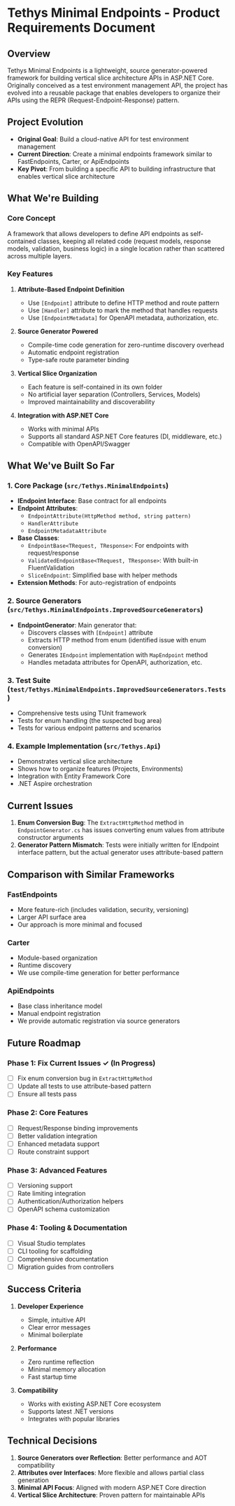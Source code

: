 # Tethys Minimal Endpoints - Product Requirements Document

## Overview

Tethys Minimal Endpoints is a lightweight, source generator-powered framework for building vertical slice architecture APIs in ASP.NET Core. Originally conceived as a test environment management API, the project has evolved into a reusable package that enables developers to organize their APIs using the REPR (Request-Endpoint-Response) pattern.

## Project Evolution

- **Original Goal**: Build a cloud-native API for test environment management
- **Current Direction**: Create a minimal endpoints framework similar to FastEndpoints, Carter, or ApiEndpoints
- **Key Pivot**: From building a specific API to building infrastructure that enables vertical slice architecture

## What We're Building

### Core Concept
A framework that allows developers to define API endpoints as self-contained classes, keeping all related code (request models, response models, validation, business logic) in a single location rather than scattered across multiple layers.

### Key Features

1. **Attribute-Based Endpoint Definition**
   - Use `[Endpoint]` attribute to define HTTP method and route pattern
   - Use `[Handler]` attribute to mark the method that handles requests
   - Use `[EndpointMetadata]` for OpenAPI metadata, authorization, etc.

2. **Source Generator Powered**
   - Compile-time code generation for zero-runtime discovery overhead
   - Automatic endpoint registration
   - Type-safe route parameter binding

3. **Vertical Slice Organization**
   - Each feature is self-contained in its own folder
   - No artificial layer separation (Controllers, Services, Models)
   - Improved maintainability and discoverability

4. **Integration with ASP.NET Core**
   - Works with minimal APIs
   - Supports all standard ASP.NET Core features (DI, middleware, etc.)
   - Compatible with OpenAPI/Swagger

## What We've Built So Far

### 1. Core Package (`src/Tethys.MinimalEndpoints`)
- **IEndpoint Interface**: Base contract for all endpoints
- **Endpoint Attributes**: 
  - `EndpointAttribute(HttpMethod method, string pattern)`
  - `HandlerAttribute`
  - `EndpointMetadataAttribute`
- **Base Classes**:
  - `EndpointBase<TRequest, TResponse>`: For endpoints with request/response
  - `ValidatedEndpointBase<TRequest, TResponse>`: With built-in FluentValidation
  - `SliceEndpoint`: Simplified base with helper methods
- **Extension Methods**: For auto-registration of endpoints

### 2. Source Generators (`src/Tethys.MinimalEndpoints.ImprovedSourceGenerators`)
- **EndpointGenerator**: Main generator that:
  - Discovers classes with `[Endpoint]` attribute
  - Extracts HTTP method from enum (identified issue with enum conversion)
  - Generates `IEndpoint` implementation with `MapEndpoint` method
  - Handles metadata attributes for OpenAPI, authorization, etc.

### 3. Test Suite (`test/Tethys.MinimalEndpoints.ImprovedSourceGenerators.Tests`)
- Comprehensive tests using TUnit framework
- Tests for enum handling (the suspected bug area)
- Tests for various endpoint patterns and scenarios

### 4. Example Implementation (`src/Tethys.Api`)
- Demonstrates vertical slice architecture
- Shows how to organize features (Projects, Environments)
- Integration with Entity Framework Core
- .NET Aspire orchestration

## Current Issues

1. **Enum Conversion Bug**: The `ExtractHttpMethod` method in `EndpointGenerator.cs` has issues converting enum values from attribute constructor arguments
2. **Generator Pattern Mismatch**: Tests were initially written for IEndpoint interface pattern, but the actual generator uses attribute-based pattern

## Comparison with Similar Frameworks

### FastEndpoints
- More feature-rich (includes validation, security, versioning)
- Larger API surface area
- Our approach is more minimal and focused

### Carter
- Module-based organization
- Runtime discovery
- We use compile-time generation for better performance

### ApiEndpoints
- Base class inheritance model
- Manual endpoint registration
- We provide automatic registration via source generators

## Future Roadmap

### Phase 1: Fix Current Issues ✓ (In Progress)
- [ ] Fix enum conversion bug in `ExtractHttpMethod`
- [ ] Update all tests to use attribute-based pattern
- [ ] Ensure all tests pass

### Phase 2: Core Features
- [ ] Request/Response binding improvements
- [ ] Better validation integration
- [ ] Enhanced metadata support
- [ ] Route constraint support

### Phase 3: Advanced Features
- [ ] Versioning support
- [ ] Rate limiting integration
- [ ] Authentication/Authorization helpers
- [ ] OpenAPI schema customization

### Phase 4: Tooling & Documentation
- [ ] Visual Studio templates
- [ ] CLI tooling for scaffolding
- [ ] Comprehensive documentation
- [ ] Migration guides from controllers

## Success Criteria

1. **Developer Experience**
   - Simple, intuitive API
   - Clear error messages
   - Minimal boilerplate

2. **Performance**
   - Zero runtime reflection
   - Minimal memory allocation
   - Fast startup time

3. **Compatibility**
   - Works with existing ASP.NET Core ecosystem
   - Supports latest .NET versions
   - Integrates with popular libraries

## Technical Decisions

1. **Source Generators over Reflection**: Better performance and AOT compatibility
2. **Attributes over Interfaces**: More flexible and allows partial class generation
3. **Minimal API Focus**: Aligned with modern ASP.NET Core direction
4. **Vertical Slice Architecture**: Proven pattern for maintainable APIs